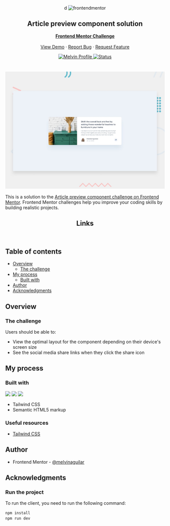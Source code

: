 <div id="top"></div>

<div align="center">d

  <img src="https://www.frontendmentor.io/static/images/logo-mobile.svg" alt="frontendmentor" width="80">

  <h2 align="center">Article preview component solution</h2>
  <p align="center">
    <a href="https://www.frontendmentor.io/challenges/article-preview-component-dYBN_pYFT"><strong>Frontend Mentor Challenge</strong></a>
    <br />
    <br />
    <a href="">View Demo</a>
    ·
    <a href="" target="_blank">Report Bug</a>
    ·
    <a href="" target="_blank">Request Feature</a>
  </p>
</div>

<!-- Bagdes -->
<div align="center">
  <!-- Profile -->
  <a href="https://www.frontendmentor.io/profile/MelvinAguilar">
    <img src="https://img.shields.io/badge/Profile-Melvin%20Aguilar-07043B?style=for-the-badge&logo=frontendmentor" alt="Melvin Profile">
  </a>
  <!-- Status -->
    <a href="#">
    <img src="https://img.shields.io/badge/Status-Pending-E55937?style=for-the-badge" alt="Status">
  </a>

</div>

#

<div align="center">

![](./design/desktop-preview.jpg)

</div>

This is a solution to the [Article preview component challenge on Frontend Mentor](https://www.frontendmentor.io/challenges/article-preview-component-dYBN_pYFT). Frontend Mentor challenges help you improve your coding skills by building realistic projects.

<h2 align="center">Links</h2>

<!-- - Solution URL: [Intro section with dropdown navigation (React + Tailwind + Dark mode) (React + SASS) | Frontend Mentor](https://www.frontendmentor.io/solutions/intro-section-with-dropdown-navigation-tmQXOQU78e)
- Live Site URL: [https://intro-section-with-dropdown-navigation-hdez.vercel.app/](https://intro-section-with-dropdown-navigation-hdez.vercel.app/)  -->

<br>

## Table of contents

- [Overview](#overview)
  - [The challenge](#the-challenge)
- [My process](#my-process)
  - [Built with](#built-with)
- [Author](#author)
- [Acknowledgments](#acknowledgments)

## Overview

### The challenge

Users should be able to:

- View the optimal layout for the component depending on their device's screen size
- See the social media share links when they click the share icon

## My process

### Built with

<!-- Bagdes -->

![](https://img.shields.io/badge/HTML5-E34F26?style=for-the-badge&logo=html5&logoColor=white)
![](https://img.shields.io/badge/Tailwind%20CSS-38B2AC?style=for-the-badge&logo=tailwind-css&logoColor=white)
![](https://img.shields.io/badge/Git-F05032?style=for-the-badge&logo=git&logoColor=white)

- Tailwind CSS
- Semantic HTML5 markup

### Useful resources

- [Tailwind CSS](https://tailwindcss.com/)

## Author

- Frontend Mentor - [@melvinaguilar](https://www.frontendmentor.io/profile/melvinaguilar)

## Acknowledgments

### Run the project

To run the client, you need to run the following command:

```bash
npm install
npm run dev
```
